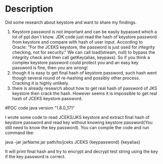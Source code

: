 # Description
Did some research about keystore and want to share my findings.
1. Keystore password is not important and can be easily bypassed which a lot of ppl don`t know. JDK code just read the hash of keystore password from keystore and compare with hash of user input.
According to Oracle: "For the JCEKS keystore, the password is just used for integrity checking, not for security."
We can call load(stream, null) to bypass the integrity check and then call getKey(alias, keypass). So if you think a complex keystore password could protect you and an easy key password is fine, then you are wrong!
2. though it is easy to get final hash of keystore password, such hash went though several round of re-hashing and possibly other process. Cracking it is highly unlikely.
3. there is already research about how to get real hash of password of JKS keystore then crack the hash. However seems it is impossible to get real hash of JCEKS keystore password.

#POC code
java version "1.8.0_171"


I wrote some code to read JCEKS/JKS keystore and extract final hash of keystore password and read key without knowing keystore password(You still need to know the key password).
You can compile the code and run command like: 


java -jar jarName.jar path/to/jceks JCEKS {keypassword} {keyalias}


It will print final hash and try to encrypt and decrypt test string using the key if the key password is correct.
